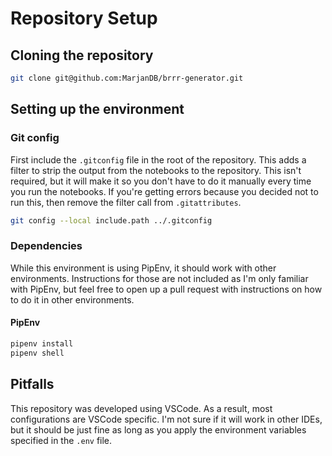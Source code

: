 # Repository Setup

## Cloning the repository

```bash
git clone git@github.com:MarjanDB/brrr-generator.git
```

## Setting up the environment

### Git config

First include the `.gitconfig` file in the root of the repository.
This adds a filter to strip the output from the notebooks to the repository.
This isn't required, but it will make it so you don't have to do it manually every time you run the notebooks.
If you're getting errors because you decided not to run this,
then remove the filter call from `.gitattributes`.

```bash
git config --local include.path ../.gitconfig
```

### Dependencies

While this environment is using PipEnv, it should work with other environments.
Instructions for those are not included as I'm only familiar with PipEnv,
but feel free to open up a pull request with instructions on how to do it in other environments.
#### PipEnv

```bash
pipenv install
pipenv shell
```

## **Pitfalls**

This repository was developed using VSCode.
As a result, most configurations are VSCode specific.
I'm not sure if it will work in other IDEs, but it should be just fine as long as you apply the environment variables specified in the `.env` file.


